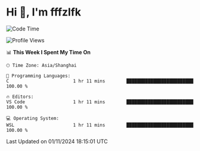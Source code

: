# Hi 👋, I'm fffzlfk

<!--START_SECTION:waka-->
![Code Time](http://img.shields.io/badge/Code%20Time-977%20hrs%2038%20mins-blue)

![Profile Views](http://img.shields.io/badge/Profile%20Views-0-blue)

📊 **This Week I Spent My Time On** 

```text
🕑︎ Time Zone: Asia/Shanghai

💬 Programming Languages: 
C                        1 hr 11 mins        █████████████████████████   100.00 % 

🔥 Editors: 
VS Code                  1 hr 11 mins        █████████████████████████   100.00 % 

💻 Operating System: 
WSL                      1 hr 11 mins        █████████████████████████   100.00 % 
```


 Last Updated on 01/11/2024 18:15:01 UTC
<!--END_SECTION:waka-->
